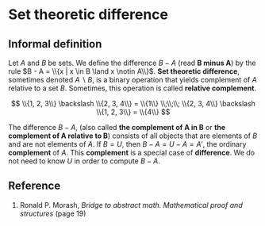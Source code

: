 # Set theoretic difference

## Informal definition

Let $A$ and $B$ be sets. We define the difference $B - A$ (read **B minus A**) by the rule $B - A = \\{x | x \in B \land x \notin A\\}$. **Set theoretic difference**, sometimes denoted $A \backslash B$, is a binary operation that yields complement of $A$ relative to a set $B$. Sometimes, this operation is called **relative complement**.

$$
\\{1, 2, 3\\} \backslash \\{2, 3, 4\\} = \\{1\\}
\\;\\;\\;
\\{2, 3, 4\\} \backslash \\{1, 2, 3\\} = \\{4\\}
$$

The difference $B - A$, (also called **the complement of A in B** or **the complement of A relative to B**) consists of all objects that are elements of $B$ and are not elements of $A$. If $B = U$, then $B - A = U - A = A'$, the ordinary **complement** of $A$. This **complement** is a special case of **difference**. We do not need to know $U$ in order to compute $B - A$.

## Reference

1. Ronald P. Morash, *Bridge to abstract math. Mathematical proof and structures* (page 19)